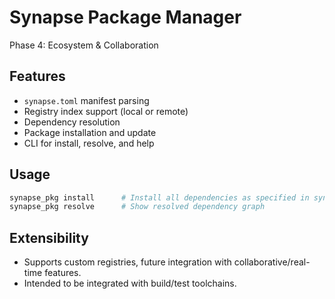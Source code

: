 # Synapse Package Manager

Phase 4: Ecosystem & Collaboration

## Features

- `synapse.toml` manifest parsing
- Registry index support (local or remote)
- Dependency resolution
- Package installation and update
- CLI for install, resolve, and help

## Usage

```sh
synapse_pkg install      # Install all dependencies as specified in synapse.toml
synapse_pkg resolve      # Show resolved dependency graph
```

## Extensibility

- Supports custom registries, future integration with collaborative/real-time features.
- Intended to be integrated with build/test toolchains.
